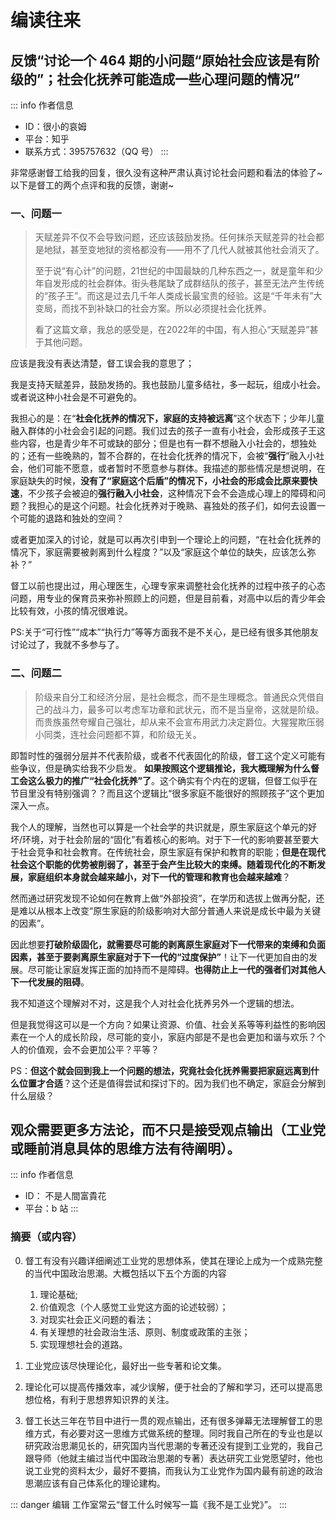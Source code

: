 # 编读往来

## 反馈“讨论一个 464 期的小问题“原始社会应该是有阶级的”；社会化抚养可能造成一些心理问题的情况”

::: info 作者信息
- ID：很小的哀姆
- 平台：知乎
- 联系方式：395757632（QQ 号）
:::

非常感谢督工给我的回复，很久没有这种严肃认真讨论社会问题和看法的体验了~以下是督工的两个点评和我的反馈，谢谢~

### 一、问题一

> 天赋差异不仅不会导致问题，还应该鼓励发扬。任何抹杀天赋差异的社会都是地狱，甚至变地狱的资格都没有——用不了几代人就被其他社会消灭了。
> 
> 至于说“有心计”的问题，21世纪的中国最缺的几种东西之一，就是童年和少年自发形成的社会群体。街头巷尾缺了成群结队的孩子，甚至无法产生传统的“孩子王”。而这是过去几千年人类成长最宝贵的经验。这是“千年未有”大变局，而找不到补缺口的社会方案。所以必须提社会化抚养。
> 
> 看了这篇文章，我总的感受是，在2022年的中国，有人担心“天赋差异”甚于其他问题。

应该是我没有表达清楚，督工误会我的意思了；

我是支持天赋差异，鼓励发扬的。我也鼓励儿童多结社，多一起玩，组成小社会。或者说这种小社会是不可避免的。

我担心的是：在“**社会化抚养的情况下，家庭的支持被远离**”这个状态下；少年儿童融入群体的小社会会引起的问题。我们过去的孩子一直有小社会，会形成孩子王这些内容，也是青少年不可或缺的部分；但是也有一群不想融入小社会的，想独处的；还有一些晚熟的，暂不合群的，在社会化抚养的情况下，会被“**强行**”融入小社会，他们可能不愿意，或者暂时不愿意参与群体。我描述的那些情况是想说明，在家庭缺失的时候，**没有了“家庭这个后盾”**的情况下，小社会的形成会比原来要**快速**，不少孩子会被迫的**强行融入小社会**，这种情况下会不会造成心理上的障碍和问题？我担心的是这个问题。社会化抚养对于晚熟、喜独处的孩子们，如何去设置一个可能的退路和独处的空间？

或者更加深入的讨论，就是可以再次引申到一个理论上的问题，“在社会化抚养的情况下，家庭需要被剥离到什么程度？”以及“家庭这个单位的缺失，应该怎么弥补？”

督工以前也提出过，用心理医生，心理专家来调整社会化抚养的过程中孩子的心态问题，用专业的保育员来弥补照顾上的问题，但是目前看，对高中以后的青少年会比较有效，小孩的情况很难说。

PS:关于“可行性”“成本”“执行力”等等方面我不是不关心，是已经有很多其他朋友讨论过了，我就不多参与了。

### 二、问题二

> 阶级来自分工和经济分层，是社会概念，而不是生理概念。普通民众凭借自己的战斗力，最多可以考虑军功章和武状元，而不是当皇帝，这就是阶级。而贵族虽然夸耀自己强壮，却从来不会宣布用武力决定爵位。大猩猩欺压弱小同类，连社会问题都不算，和阶级无关。

即暂时性的强弱分层并不代表阶级，或者不代表固化的阶级，督工这个定义可能有些争议，但是确实给我不少启发。 **如果按照这个逻辑推论，我大概理解为什么督工会这么极力的推广“社会化抚养”了**。这个确实有个内在的逻辑，但督工似乎在节目里没有特别强调？？而且这个逻辑比“很多家庭不能很好的照顾孩子”这个更加深入一点。

我个人的理解，当然也可以算是一个社会学的共识就是，原生家庭这个单元的好坏/环境，对于社会阶层的“固化”有着核心的影响。对于下一代的影响要甚至要大于社会竞争和社会教育。在传统社会，原生家庭有保护和教育的职能；**但是在现代社会这个职能的优势被削弱了，甚至于会产生比较大的束缚。随着现代化的不断发展，家庭组织本身就会越来越小，对下一代的管理和教育也会越来越难**？

然而通过研究发现不论如何在教育上做“外部投资”，在学历和选拔上做再分配，还是难以从根本上改变“原生家庭的阶级影响对大部分普通人来说是成长中最为关键的因素”。

因此想要**打破阶级固化，就需要尽可能的剥离原生家庭对下一代带来的束缚和负面因素，甚至于要剥离原生家庭对于下一代的“过度保护”**！让下一代更加自由的发展。尽可能让家庭发挥正面的加持而不是障碍。**也得防止上一代的强者们对其他人下一代发展的阻碍**。

我不知道这个理解对不对，这是我个人对社会化抚养另外一个逻辑的想法。

但是我觉得这可以是一个方向？如果让资源、价值、社会关系等等利益性的影响因素在一个人的成长阶段，尽可能的变小，家庭内部是不是也会更加和谐与欢乐？个人的价值观，会不会更加公平？平等？

PS：**但这个就会回到我上一个问题的想法，究竟社会化抚养需要把家庭远离到什么位置才合适**？这个还是值得尝试和探讨下的。因为我们也不确定，家庭会分解到什么层级？


## 观众需要更多方法论，而不只是接受观点输出（工业党或睡前消息具体的思维方法有待阐明）。

::: info 作者信息
- ID： 不是人間富貴花
- 平台：b 站
:::

### 摘要（或内容）

0. 督工有没有兴趣详细阐述工业党的思想体系，使其在理论上成为一个成熟完整的当代中国政治思潮。大概包括以下五个方面的内容
    1. 理论基础;
    2. 价值观念（个人感觉工业党这方面的论述较弱）；
    3. 对现实社会正义问题的看法；
    4. 有关理想的社会政治生活、原则、制度或政策的主张；
    5. 实现理想社会的道路。

1. 工业党应该尽快理论化，最好出一些专著和论文集。

2. 理论化可以提高传播效率，减少误解，便于社会的了解和学习，还可以提高思想位格，有利于思想界知识界的关注。

3. 督工长达三年在节目中进行一贯的观点输出，还有很多弹幕无法理解督工的思维方式，有必要对这一思维方式做系统的整理。同时我自己所在的专业也是以研究政治思潮见长的，研究国内当代思潮的专著还没有提到工业党的，我自己跟导师（他就主编过当代中国政治思潮的专著）表达研究工业党愿望时，他也说工业党的资料太少，最好不要搞，而我认为工业党作为国内最有前途的政治思潮应该有自己体系化的理论建构。


::: danger 编辑
工作室常云“督工什么时候写一篇《我不是工业党》”。
:::
